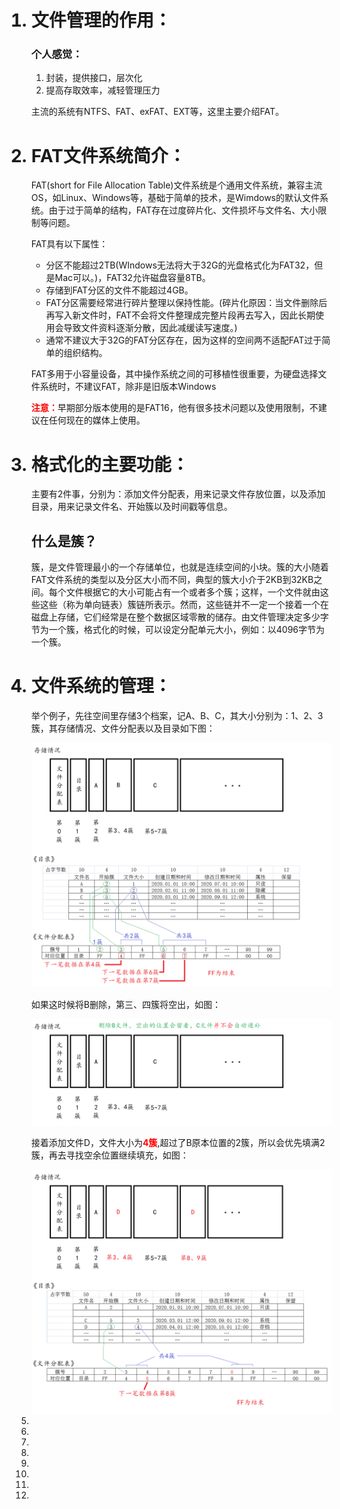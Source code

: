 <ol>
  <h1><li>
    文件管理的作用：</h1>
    <h3>个人感觉：</h3>
    <ol>
      <li>
        封装，提供接口，层次化
      </li>
      <li>
        提高存取效率，减轻管理压力
      </li>
    </ol>
    <p>主流的系统有NTFS、FAT、exFAT、EXT等，这里主要介绍FAT。</p>
  </li>
  <h1><li>
    FAT文件系统简介：</h1>
    <p>FAT(short for File Allocation Table)文件系统是个通用文件系统，兼容主流OS，如Linux、Windows等，基础于简单的技术，是Wimdows的默认文件系统。由于过于简单的结构，FAT存在过度碎片化、文件损坏与文件名、大小限制等问题。</p>
    <p>FAT具有以下属性：</p>
    <ul>
      <li>
        分区不能超过2TB(WIndows无法将大于32G的光盘格式化为FAT32，但是Mac可以。)，FAT32允许磁盘容量8TB。
      </li>
      <li>
        存储到FAT分区的文件不能超过4GB。
      </li>
      <li>
        FAT分区需要经常进行碎片整理以保持性能。(碎片化原因：当文件删除后再写入新文件时，FAT不会将文件整理成完整片段再去写入，因此长期使用会导致文件资料逐渐分散，因此减缓读写速度。)
      </li>
      <li>
        通常不建议大于32G的FAT分区存在，因为这样的空间两不适配FAT过于简单的组织结构。
      </li>
    </ul>
    <p>FAT多用于小容量设备，其中操作系统之间的可移植性很重要，为硬盘选择文件系统时，不建议FAT，除非是旧版本Windows</p>
    <p><b style="color:red;">注意：</b>早期部分版本使用的是FAT16，他有很多技术问题以及使用限制，不建议在任何现在的媒体上使用。</p>
  </li>
  <h1><li>
    格式化的主要功能：</h1>
    <p>主要有2件事，分别为：添加文件分配表，用来记录文件存放位置，以及添加目录，用来记录文件名、开始簇以及时间戳等信息。</p>
    <h2>什么是簇？</h2>
    <p>簇，是文件管理最小的一个存储单位，也就是连续空间的小块。簇的大小随着FAT文件系统的类型以及分区大小而不同，典型的簇大小介于2KB到32KB之间。每个文件根据它的大小可能占有一个或者多个簇；这样，一个文件就由这些这些（称为单向链表）簇链所表示。然而，这些链并不一定一个接着一个在磁盘上存储，它们经常是在整个数据区域零散的储存。由文件管理决定多少字节为一个簇，格式化的时候，可以设定分配单元大小，例如：以4096字节为一个簇。</p>
    
  </li>
  <h1><li>
    文件系统的管理：</h1>
    <p>举个例子，先往空间里存储3个档案，记A、B、C，其大小分别为：1、2、3簇，其存储情况、文件分配表以及目录如下图：</p>
    <img src="FATfs.png" alt="check github.com/xjc147896325/Cross-hardware-recording">
    <p>如果这时候将B删除，第三、四簇将空出，如图：</p>
    <img src="FATfs_2.png" alt="check github.com/xjc147896325/Cross-hardware-recording">
    <p>接着添加文件D，文件大小为<b style="color:red;">4簇</b>,超过了B原本位置的2簇，所以会优先填满2簇，再去寻找空余位置继续填充，如图：</p>
    <img src="FATfs_3.png" alt="check github.com/xjc147896325/Cross-hardware-recording">
  </li>
  <li>
    
  </li>
  <li>
    
  </li>
  <li>
    
  </li>
  <li>
    
  </li>
  <li>
    
  </li>
  <li>
    
  </li>
  <li>
    
  </li>
  <li>
    
  </li>
</ol>
